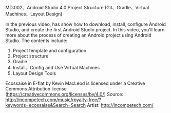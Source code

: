 


MD:002、Android Studio 4.0 Project Structure (Git、Gradle、Virtual Machines、Layout Design)

In the previous video, has show how to download, install, configure Android Studio, and create the first Android Studio project.
In this video, you'll learn more about the process of creating an Android project using Android Studio. The contents include:

1. Project template and configuration
2. Project structure
3. Gradle
4. Install、Config and Use Virtual Machines
5. Layout Design Tools


Ecossaise in E-flat by Kevin MacLeod is licensed under a Creative Commons Attribution license (https://creativecommons.org/licenses/by/4.0/)
Source: http://incompetech.com/music/royalty-free/?keywords=ecossaise&Search=Search
Artist: http://incompetech.com/

